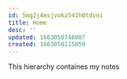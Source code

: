 ```yaml
---
id: 5mg2j4msjvokz541h0tdvni
title: Home
desc: ''
updated: 1663050746007
created: 1663050115859
---
```

This hierarchy containes my notes